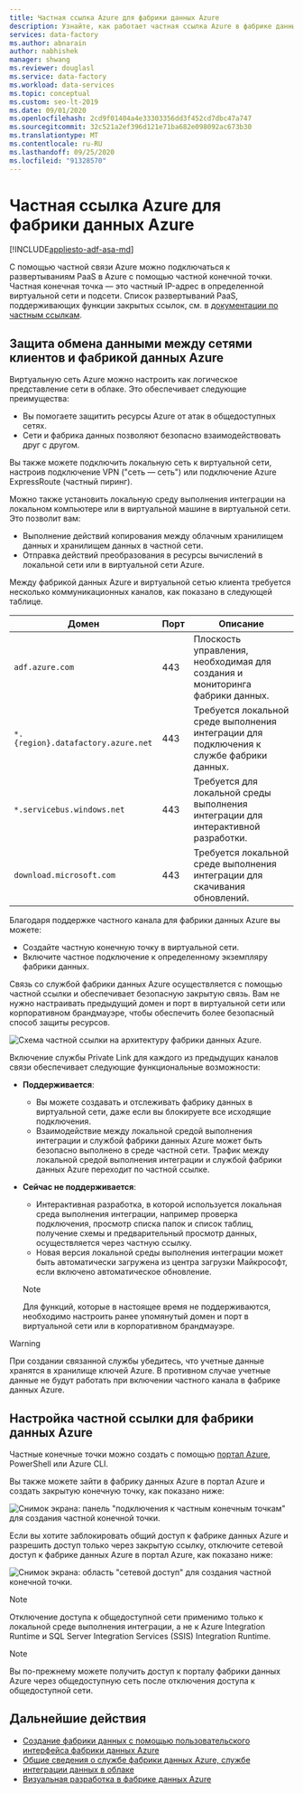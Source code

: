 ```yaml
---
title: Частная ссылка Azure для фабрики данных Azure
description: Узнайте, как работает частная ссылка Azure в фабрике данных Azure.
services: data-factory
ms.author: abnarain
author: nabhishek
manager: shwang
ms.reviewer: douglasl
ms.service: data-factory
ms.workload: data-services
ms.topic: conceptual
ms.custom: seo-lt-2019
ms.date: 09/01/2020
ms.openlocfilehash: 2cd9f01404a4e33303356dd3f452cd7dbc47a747
ms.sourcegitcommit: 32c521a2ef396d121e71ba682e098092ac673b30
ms.translationtype: MT
ms.contentlocale: ru-RU
ms.lasthandoff: 09/25/2020
ms.locfileid: "91328570"
---
```

# <a name="azure-private-link-for-azure-data-factory"></a>Частная ссылка Azure для фабрики данных Azure

[!INCLUDE[appliesto-adf-asa-md](includes/appliesto-adf-xxx-md.md)]

С помощью частной связи Azure можно подключаться к развертываниям PaaS в Azure с помощью частной конечной точки. Частная конечная точка — это частный IP-адрес в определенной виртуальной сети и подсети. Список развертываний PaaS, поддерживающих функции закрытых ссылок, см. в [документации по частным ссылкам](https://docs.microsoft.com/azure/private-link/). 

## <a name="secure-communication-between-customer-networks-and-azure-data-factory"></a>Защита обмена данными между сетями клиентов и фабрикой данных Azure 
Виртуальную сеть Azure можно настроить как логическое представление сети в облаке. Это обеспечивает следующие преимущества:
* Вы помогаете защитить ресурсы Azure от атак в общедоступных сетях.
* Сети и фабрика данных позволяют безопасно взаимодействовать друг с другом. 

Вы также можете подключить локальную сеть к виртуальной сети, настроив подключение VPN ("сеть — сеть") или подключение Azure ExpressRoute (частный пиринг). 

Можно также установить локальную среду выполнения интеграции на локальном компьютере или в виртуальной машине в виртуальной сети. Это позволит вам:
* Выполнение действий копирования между облачным хранилищем данных и хранилищем данных в частной сети.
* Отправка действий преобразования в ресурсы вычислений в локальной сети или в виртуальной сети Azure. 

Между фабрикой данных Azure и виртуальной сетью клиента требуется несколько коммуникационных каналов, как показано в следующей таблице.

| Домен | Порт | Описание |
| ---------- | -------- | --------------- |
| `adf.azure.com` | 443 | Плоскость управления, необходимая для создания и мониторинга фабрики данных. |
| `*.{region}.datafactory.azure.net` | 443 | Требуется локальной среде выполнения интеграции для подключения к службе фабрики данных. |
| `*.servicebus.windows.net` | 443 | Требуется для локальной среды выполнения интеграции для интерактивной разработки. |
| `download.microsoft.com` | 443 | Требуется локальной среде выполнения интеграции для скачивания обновлений. |

Благодаря поддержке частного канала для фабрики данных Azure вы можете:
* Создайте частную конечную точку в виртуальной сети.
* Включите частное подключение к определенному экземпляру фабрики данных. 

Связь со службой фабрики данных Azure осуществляется с помощью частной ссылки и обеспечивает безопасную закрытую связь. Вам не нужно настраивать предыдущий домен и порт в виртуальной сети или корпоративном брандмауэре, чтобы обеспечить более безопасный способ защиты ресурсов.  

![Схема частной ссылки на архитектуру фабрики данных Azure.](./media/data-factory-private-link/private-link-architecture.png)

Включение службы Private Link для каждого из предыдущих каналов связи обеспечивает следующие функциональные возможности:
- **Поддерживается**:
   - Вы можете создавать и отслеживать фабрику данных в виртуальной сети, даже если вы блокируете все исходящие подключения.
   - Взаимодействие между локальной средой выполнения интеграции и службой фабрики данных Azure может быть безопасно выполнено в среде частной сети. Трафик между локальной средой выполнения интеграции и службой фабрики данных Azure переходит по частной ссылке. 
- **Сейчас не поддерживается**:
   - Интерактивная разработка, в которой используется локальная среда выполнения интеграции, например проверка подключения, просмотр списка папок и список таблиц, получение схемы и предварительный просмотр данных, осуществляется через частную ссылку.
   - Новая версия локальной среды выполнения интеграции может быть автоматически загружена из центра загрузки Майкрософт, если включено автоматическое обновление.

   > [!NOTE]
   > Для функций, которые в настоящее время не поддерживаются, необходимо настроить ранее упомянутый домен и порт в виртуальной сети или в корпоративном брандмауэре. 

> [!WARNING]
> При создании связанной службы убедитесь, что учетные данные хранятся в хранилище ключей Azure. В противном случае учетные данные не будут работать при включении частного канала в фабрике данных Azure.

## <a name="set-up-private-link-for-azure-data-factory"></a>Настройка частной ссылки для фабрики данных Azure
Частные конечные точки можно создать с помощью [портал Azure](https://docs.microsoft.com/azure/private-link/create-private-endpoint-portal), PowerShell или Azure CLI.

Вы также можете зайти в фабрику данных Azure в портал Azure и создать закрытую конечную точку, как показано ниже:

![Снимок экрана: панель "подключения к частным конечным точкам" для создания частной конечной точки.](./media/data-factory-private-link/create-private-endpoint.png)


Если вы хотите заблокировать общий доступ к фабрике данных Azure и разрешить доступ только через закрытую ссылку, отключите сетевой доступ к фабрике данных Azure в портал Azure, как показано ниже:

![Снимок экрана: область "сетевой доступ" для создания частной конечной точки.](./media/data-factory-private-link/disable-network-access.png)

> [!NOTE]
> Отключение доступа к общедоступной сети применимо только к локальной среде выполнения интеграции, а не к Azure Integration Runtime и SQL Server Integration Services (SSIS) Integration Runtime.

> [!NOTE]
> Вы по-прежнему можете получить доступ к порталу фабрики данных Azure через общедоступную сеть после отключения доступа к общедоступной сети.

## <a name="next-steps"></a>Дальнейшие действия

- [Создание фабрики данных с помощью пользовательского интерфейса фабрики данных Azure](quickstart-create-data-factory-portal.md)
- [Общие сведения о службе фабрики данных Azure, службе интеграции данных в облаке](introduction.md)
- [Визуальная разработка в фабрике данных Azure](author-visually.md)


